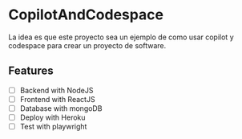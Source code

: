 # CopilotAndCodespace

La idea es que este proyecto sea un ejemplo de como usar copilot y codespace para crear un proyecto de software.

## Features

- [ ] Backend with NodeJS
- [ ] Frontend with ReactJS
- [ ] Database with mongoDB
- [ ] Deploy with Heroku
- [ ] Test with playwright
